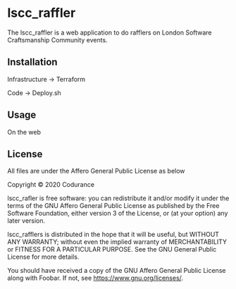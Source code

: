# lscc_raffler

The lscc_raffler is a web application to do rafflers on London Software Craftsmanship Community events.

## Installation

Infrastructure -> Terraform

Code -> Deploy.sh

## Usage

On the web

## License

All files are under the Affero General Public License as below

Copyright © 2020 Codurance

lscc_rafler is free software: you can redistribute it and/or modify
it under the terms of the GNU Affero General Public License as published by
the Free Software Foundation, either version 3 of the License, or
(at your option) any later version.

lscc_rafflers is distributed in the hope that it will be useful,
but WITHOUT ANY WARRANTY; without even the implied warranty of
MERCHANTABILITY or FITNESS FOR A PARTICULAR PURPOSE.  See the
GNU General Public License for more details.

You should have received a copy of the GNU Affero General Public License    along with Foobar.  If not, see <https://www.gnu.org/licenses/>.
